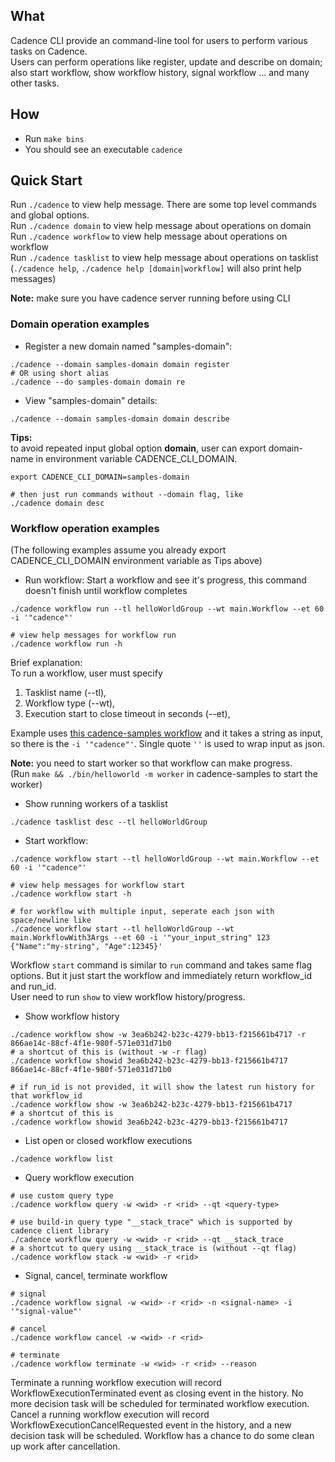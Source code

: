## What
Cadence CLI provide an command-line tool for users to perform various tasks on Cadence.  
Users can perform operations like register, update and describe on domain;  
also start workflow, show workflow history, signal workflow ... and many other tasks.    

## How
- Run `make bins`
- You should see an executable `cadence`

## Quick Start
Run `./cadence` to view help message. There are some top level commands and global options.   
Run `./cadence domain` to view help message about operations on domain  
Run `./cadence workflow` to view help message about operations on workflow  
Run `./cadence tasklist` to view help message about operations on tasklist  
(`./cadence help`, `./cadence help [domain|workflow]` will also print help messages)

**Note:** make sure you have cadence server running before using CLI 

### Domain operation examples 
- Register a new domain named "samples-domain":  
```
./cadence --domain samples-domain domain register 
# OR using short alias  
./cadence --do samples-domain domain re
```   
- View "samples-domain" details:   
```
./cadence --domain samples-domain domain describe  
```

**Tips:**  
to avoid repeated input global option **domain**, user can export domain-name in environment variable CADENCE_CLI_DOMAIN.
```
export CADENCE_CLI_DOMAIN=samples-domain

# then just run commands without --domain flag, like
./cadence domain desc
```

### Workflow operation examples
(The following examples assume you already export CADENCE_CLI_DOMAIN environment variable as Tips above)

- Run workflow: Start a workflow and see it's progress, this command doesn't finish until workflow completes
```
./cadence workflow run --tl helloWorldGroup --wt main.Workflow --et 60 -i '"cadence"'

# view help messages for workflow run
./cadence workflow run -h
``` 
Brief explanation:  
To run a workflow, user must specify 
1. Tasklist name (--tl), 
2. Workflow type (--wt), 
3. Execution start to close timeout in seconds (--et), 

Example uses [this cadence-samples workflow](https://github.com/samarabbas/cadence-samples/blob/master/cmd/samples/recipes/helloworld/helloworld_workflow.go) 
and it takes a string as input, so there is the `-i '"cadence"'`. Single quote `''` is used to wrap input as json. 

**Note:** you need to start worker so that workflow can make progress.  
(Run `make && ./bin/helloworld -m worker` in cadence-samples to start the worker)

- Show running workers of a tasklist
```
./cadence tasklist desc --tl helloWorldGroup

```

- Start workflow: 
```
./cadence workflow start --tl helloWorldGroup --wt main.Workflow --et 60 -i '"cadence"'

# view help messages for workflow start
./cadence workflow start -h

# for workflow with multiple input, seperate each json with space/newline like
./cadence workflow start --tl helloWorldGroup --wt main.WorkflowWith3Args --et 60 -i '"your_input_string" 123 {"Name":"my-string", "Age":12345}'
```
Workflow `start` command is similar to `run` command and takes same flag options. But it just start the workflow and immediately return workflow_id and run_id.  
User need to run `show` to view workflow history/progress.  

- Show workflow history
```
./cadence workflow show -w 3ea6b242-b23c-4279-bb13-f215661b4717 -r 866ae14c-88cf-4f1e-980f-571e031d71b0
# a shortcut of this is (without -w -r flag)
./cadence workflow showid 3ea6b242-b23c-4279-bb13-f215661b4717 866ae14c-88cf-4f1e-980f-571e031d71b0

# if run_id is not provided, it will show the latest run history for that workflow_id
./cadence workflow show -w 3ea6b242-b23c-4279-bb13-f215661b4717
# a shortcut of this is
./cadence workflow showid 3ea6b242-b23c-4279-bb13-f215661b4717
```

- List open or closed workflow executions
```
./cadence workflow list
```

- Query workflow execution
```
# use custom query type
./cadence workflow query -w <wid> -r <rid> --qt <query-type>

# use build-in query type "__stack_trace" which is supported by cadence client library
./cadence workflow query -w <wid> -r <rid> --qt __stack_trace
# a shortcut to query using __stack_trace is (without --qt flag)
./cadence workflow stack -w <wid> -r <rid> 
```

- Signal, cancel, terminate workflow
```
# signal
./cadence workflow signal -w <wid> -r <rid> -n <signal-name> -i '"signal-value"'

# cancel
./cadence workflow cancel -w <wid> -r <rid>

# terminate
./cadence workflow terminate -w <wid> -r <rid> --reason 
```
Terminate a running workflow execution will record WorkflowExecutionTerminated event as closing event in the history. No more decision task will be scheduled for terminated workflow execution.  
Cancel a running workflow execution will record WorkflowExecutionCancelRequested event in the history, and a new decision task will be scheduled. Workflow has a chance to do some clean up work after cancellation.